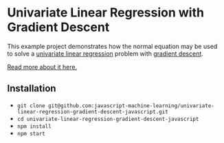 # Univariate Linear Regression with Gradient Descent

This example project demonstrates how the normal equation may be used to solve a [univariate linear regression](http://en.wikipedia.org/wiki/Linear_regression) problem with [gradient descent](https://en.wikipedia.org/wiki/Gradient_descent).

[Read more about it here.](https://www.robinwieruch.de/linear-regression-gradient-descent-javascript/)

## Installation

* `git clone git@github.com:javascript-machine-learning/univariate-linear-regression-gradient-descent-javascript.git`
* `cd univariate-linear-regression-gradient-descent-javascript`
* `npm install`
* `npm start`
